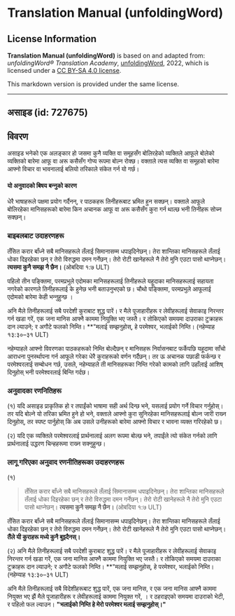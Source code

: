 # Translation Manual (unfoldingWord)

## License Information

**Translation Manual (unfoldingWord)** is based on and adapted from: _unfoldingWord® Translation Academy_, [unfoldingWord](https://unfoldingword.org/utw), 2022, which is licensed under a [CC BY-SA 4.0 license](https://creativecommons.org/licenses/by-sa/4.0/legalcode.en).

This markdown version is provided under the same license.



--------------------------------

## असाइड (id: 727675)

विवरण
-----

असाइड भनेको एक अलङ्कार हो जसमा कुनै व्यक्ति वा समूहसँग बोलिरहेको व्यक्तिले आफूले बोलेको व्यक्तिको बारेमा आफू वा अरू कसैसँग गोप्य रूपमा बोल्न रोक्छ। वक्ताले त्यस व्यक्ति वा समूहको बारेमा आफ्नो विचार वा भावनालाई बलियो तरिकाले संकेत गर्न यो गर्छ।

#### यो अनुवादको बिषय बन्‍नुको कारण

धेरै भाषाहरूले पक्षमा प्रयोग गर्दैनन्, र पाठकहरू तिनीहरूबाट भ्रमित हुन सक्छन्। वक्ताले आफूले बोलिरहेका मानिसहरूको बारेमा किन अचानक आफू वा अरू कसैसँग कुरा गर्न थाल्छ भनी तिनीहरू सोच्न सक्छन्।

### **बाइबलबाट उदाहरणहरू**

तँसित करार बाँध्ने सबै मानिसहरूले तँलाई सिमानासम्म धपाइदिनेछन्। तेरा शान्तिका मानिसहरूले तँलाई धोका दिइरहेका छन् र तेरो विरुद्धमा दमन गर्नेछन्। तेरो रोटी खानेहरूले नै तेरो मुनि एउटा पासो थाप्नेछन्। **त्यसमा कुनै समझ नै छैन।** (ओबदिया १:७ ULT)

पहिलो तीन पङ्क्तिमा, परमप्रभुले एदोमका मानिसहरूलाई तिनीहरूले यहूदाका मानिसहरूलाई सहायता नगरेको कारणले तिनीहरूलाई के हुनेछ भनी बताउनुभएको छ। चौथो पङ्क्तिमा, परमप्रभुले आफूलाई एदोमको बारेमा केही भन्‍नुहुन्छ ।

अनि मैले तिनीहरूलाई सबै परदेशी कुराबाट शुद्ध पारें। र मैले पूजाहारीहरू र लेवीहरूलाई सेवाकाइ निरन्तर गर्न खडा गरें, एक जना मानिस आफ्नै काममा नियुक्ति भए जस्तै। र तोकिएको समयमा दाउराका टुक्राहरू दान ल्याउने; र अगौटे फलको निम्ति। \*\*"मलाई सम्झनुहोस्, हे परमेश्‍वर, भलाईको निम्ति। (नहेम्याह १३:३०–३१ ULT)

नहेम्याहले आफ्नो विवरणका पाठकहरूको निम्ति बोल्दैछन् र मानिसहरू निर्वासनबाट फर्केपछि यहूदामा साँचो आराधना पुनर्स्थापना गर्न आफूले गरेका धेरै कुराहरूको वर्णन गर्दैछन्। तर ऊ अचानक पछाडी फर्कन्छ र परमेश्‍वरलाई सम्बोधन गर्छ, उसले, नहेम्याहले ती मानिसहरूका निम्ति गरेको कामको लागि उहाँलाई आशिष् दिनुहोस् भनी परमेश्‍वरलाई बिन्ति गर्दछ।

### अनुवादका रणनितिहरू

(१) यदि असाइड प्राकृतिक हो र तपाईंको भाषामा सही अर्थ दिन्छ भने, यसलाई प्रयोग गर्ने विचार गर्नुहोस्। तर यदि बोल्ने यो तरिका भ्रमित हुने हो भने, वक्ताले आफ्नो कुरा सुनिरहेका मानिसहरूलाई बोल्न जारी राख्‍न दिनुहोस्, तर स्पष्ट पार्नुहोस् कि अब उसले उनीहरूको बारेमा आफ्नो विचार र भावना व्यक्त गरिरहेको छ।

(२) यदि एक व्यक्तिले परमेश्‍वरलाई प्रार्थनालाई अलग रूपमा बोल्छ भने, तपाईंले त्यो संकेत गर्नको लागि प्रार्थनालाई उद्धरण चिन्हहरूमा राख्‍न सक्नुहुन्छ।

### लागू गरिएका अनुवाद रणनीतिहरूका उदाहरणहरू

(१)

> तँसित करार बाँध्ने सबै मानिसहरूले तँलाई सिमानासम्म धपाइदिनेछन्। तेरा शान्तिका मानिसहरूले तँलाई धोका दिइरहेका छन् र तेरो विरुद्धमा दमन गर्नेछन्। तेरो रोटी खानेहरूले नै तेरो मुनि एउटा पासो थाप्नेछन्। **त्यसमा कुनै समझ नै छैन।** (ओबदिया १:७ ULT)

तँसित करार बाँध्ने सबै मानिसहरूले तँलाई सिमानासम्म धपाइदिनेछन्। तेरा शान्तिका मानिसहरूले तँलाई धोका दिइरहेका छन् र तेरो विरुद्धमा दमन गर्नेछन्। तेरो रोटी खानेहरूले नै तेरो मुनि एउटा पासो थाप्नेछन्। **तैंले यी कुराहरू मध्ये कुनै बुझ्दैनस्।**

(२) अनि मैले तिनीहरूलाई सबै परदेशी कुराबाट शुद्ध पारें। र मैले पूजाहारीहरू र लेवीहरूलाई सेवाकाइ निरन्तर गर्न खडा गरें, एक जना मानिस आफ्नै काममा नियुक्ति भए जस्तै। र तोकिएको समयमा दाउराका टुक्राहरू दान ल्याउने; र अगौटे फलको निम्ति। \*\*"मलाई सम्झनुहोस्, हे परमेश्‍वर, भलाईको निम्ति। (नहेम्याह १३:३०–३१ ULT)

अनि मैले तिनीहरूलाई सबै विदेशीहरूबाट शुद्ध पारें, एक जना मानिस, र एक जना मानिस आफ्नै काममा नियुक्त भए झैं मैले पूजाहारीहरू र लेवीहरूलाई काममा नियुक्त गरें, । र ठहराइएको समयमा दाउराको भेटी, र पहिलो फल ल्याउन। **"भलाईको निम्ति हे मेरो परमेश्वर मलाई सम्झनुहोस्।"**


